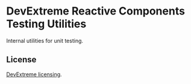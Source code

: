 # DevExtreme Reactive Components Testing Utilities

Internal utilities for unit testing.

## License

[DevExtreme licensing](https://js.devexpress.com/licensing/).
